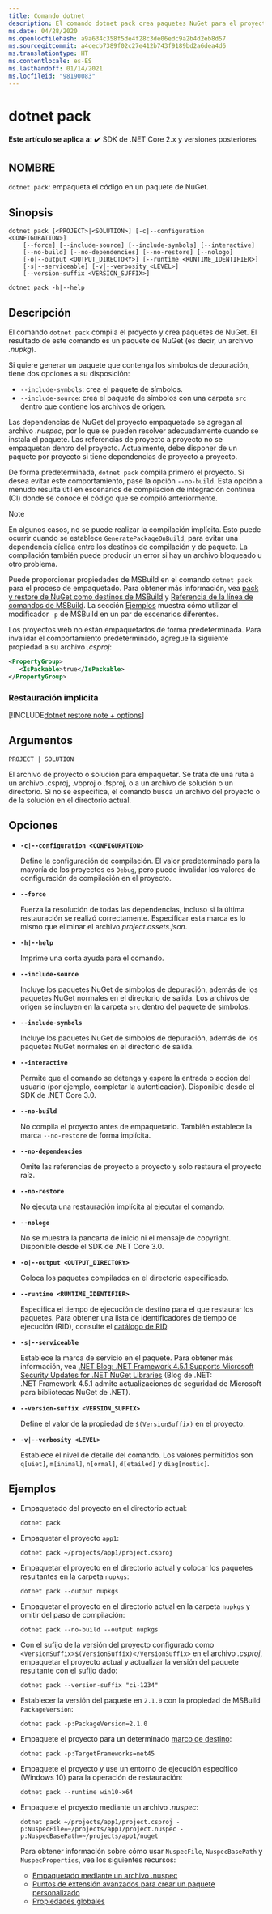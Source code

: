 ```yaml
---
title: Comando dotnet
description: El comando dotnet pack crea paquetes NuGet para el proyecto de .NET.
ms.date: 04/28/2020
ms.openlocfilehash: a9a634c358f5de4f28c3de06edc9a2b4d2eb8d57
ms.sourcegitcommit: a4cecb7389f02c27e412b743f9189bd2a6dea4d6
ms.translationtype: HT
ms.contentlocale: es-ES
ms.lasthandoff: 01/14/2021
ms.locfileid: "98190083"
---
```

# <a name="dotnet-pack"></a>dotnet pack

**Este artículo se aplica a:** ✔️ SDK de .NET Core 2.x y versiones posteriores

## <a name="name"></a>NOMBRE

`dotnet pack`: empaqueta el código en un paquete de NuGet.

## <a name="synopsis"></a>Sinopsis

```dotnetcli
dotnet pack [<PROJECT>|<SOLUTION>] [-c|--configuration <CONFIGURATION>]
    [--force] [--include-source] [--include-symbols] [--interactive]
    [--no-build] [--no-dependencies] [--no-restore] [--nologo]
    [-o|--output <OUTPUT_DIRECTORY>] [--runtime <RUNTIME_IDENTIFIER>]
    [-s|--serviceable] [-v|--verbosity <LEVEL>]
    [--version-suffix <VERSION_SUFFIX>]

dotnet pack -h|--help
```

## <a name="description"></a>Descripción

El comando `dotnet pack` compila el proyecto y crea paquetes de NuGet. El resultado de este comando es un paquete de NuGet (es decir, un archivo *.nupkg*).

Si quiere generar un paquete que contenga los símbolos de depuración, tiene dos opciones a su disposición:

- `--include-symbols`: crea el paquete de símbolos.
- `--include-source`: crea el paquete de símbolos con una carpeta `src` dentro que contiene los archivos de origen.

Las dependencias de NuGet del proyecto empaquetado se agregan al archivo *.nuspec*, por lo que se pueden resolver adecuadamente cuando se instala el paquete. Las referencias de proyecto a proyecto no se empaquetan dentro del proyecto. Actualmente, debe disponer de un paquete por proyecto si tiene dependencias de proyecto a proyecto.

De forma predeterminada, `dotnet pack` compila primero el proyecto. Si desea evitar este comportamiento, pase la opción `--no-build`. Esta opción a menudo resulta útil en escenarios de compilación de integración continua (CI) donde se conoce el código que se compiló anteriormente.

> [!NOTE]
> En algunos casos, no se puede realizar la compilación implícita. Esto puede ocurrir cuando se establece `GeneratePackageOnBuild`, para evitar una dependencia cíclica entre los destinos de compilación y de paquete. La compilación también puede producir un error si hay un archivo bloqueado u otro problema.

Puede proporcionar propiedades de MSBuild en el comando `dotnet pack` para el proceso de empaquetado. Para obtener más información, vea [pack y restore de NuGet como destinos de MSBuild](/nuget/reference/msbuild-targets#pack-target) y [Referencia de la línea de comandos de MSBuild](/visualstudio/msbuild/msbuild-command-line-reference). La sección [Ejemplos](#examples) muestra cómo utilizar el modificador `-p` de MSBuild en un par de escenarios diferentes.

Los proyectos web no están empaquetados de forma predeterminada. Para invalidar el comportamiento predeterminado, agregue la siguiente propiedad a su archivo *.csproj*:

```xml
<PropertyGroup>
   <IsPackable>true</IsPackable>
</PropertyGroup>
```

### <a name="implicit-restore"></a>Restauración implícita

[!INCLUDE[dotnet restore note + options](~/includes/dotnet-restore-note-options.md)]

## <a name="arguments"></a>Argumentos

`PROJECT | SOLUTION`

  El archivo de proyecto o solución para empaquetar. Se trata de una ruta a un archivo .csproj, .vbproj o .fsproj, o a un archivo de solución o un directorio. Si no se especifica, el comando busca un archivo del proyecto o de la solución en el directorio actual.

## <a name="options"></a>Opciones

- **`-c|--configuration <CONFIGURATION>`**

  Define la configuración de compilación. El valor predeterminado para la mayoría de los proyectos es `Debug`, pero puede invalidar los valores de configuración de compilación en el proyecto.

- **`--force`**

  Fuerza la resolución de todas las dependencias, incluso si la última restauración se realizó correctamente. Especificar esta marca es lo mismo que eliminar el archivo *project.assets.json*.

- **`-h|--help`**

  Imprime una corta ayuda para el comando.

- **`--include-source`**

  Incluye los paquetes NuGet de símbolos de depuración, además de los paquetes NuGet normales en el directorio de salida. Los archivos de origen se incluyen en la carpeta `src` dentro del paquete de símbolos.

- **`--include-symbols`**

  Incluye los paquetes NuGet de símbolos de depuración, además de los paquetes NuGet normales en el directorio de salida.

- **`--interactive`**

  Permite que el comando se detenga y espere la entrada o acción del usuario (por ejemplo, completar la autenticación). Disponible desde el SDK de .NET Core 3.0.

- **`--no-build`**

  No compila el proyecto antes de empaquetarlo. También establece la marca `--no-restore` de forma implícita.

- **`--no-dependencies`**

  Omite las referencias de proyecto a proyecto y solo restaura el proyecto raíz.

- **`--no-restore`**

  No ejecuta una restauración implícita al ejecutar el comando.

- **`--nologo`**

  No se muestra la pancarta de inicio ni el mensaje de copyright. Disponible desde el SDK de .NET Core 3.0.

- **`-o|--output <OUTPUT_DIRECTORY>`**

  Coloca los paquetes compilados en el directorio especificado.

- **`--runtime <RUNTIME_IDENTIFIER>`**

  Especifica el tiempo de ejecución de destino para el que restaurar los paquetes. Para obtener una lista de identificadores de tiempo de ejecución (RID), consulte el [catálogo de RID](../rid-catalog.md).

- **`-s|--serviceable`**

  Establece la marca de servicio en el paquete. Para obtener más información, vea [.NET Blog: .NET Framework 4.5.1 Supports Microsoft Security Updates for .NET NuGet Libraries](https://aka.ms/nupkgservicing) (Blog de .NET: .NET Framework 4.5.1 admite actualizaciones de seguridad de Microsoft para bibliotecas NuGet de .NET).

- **`--version-suffix <VERSION_SUFFIX>`**

  Define el valor de la propiedad de `$(VersionSuffix)` en el proyecto.

- **`-v|--verbosity <LEVEL>`**

  Establece el nivel de detalle del comando. Los valores permitidos son `q[uiet]`, `m[inimal]`, `n[ormal]`, `d[etailed]` y `diag[nostic]`.

## <a name="examples"></a>Ejemplos

- Empaquetado del proyecto en el directorio actual:

  ```dotnetcli
  dotnet pack
  ```

- Empaquetar el proyecto `app1`:

  ```dotnetcli
  dotnet pack ~/projects/app1/project.csproj
  ```

- Empaquetar el proyecto en el directorio actual y colocar los paquetes resultantes en la carpeta `nupkgs`:

  ```dotnetcli
  dotnet pack --output nupkgs
  ```

- Empaquetar el proyecto en el directorio actual en la carpeta `nupkgs` y omitir del paso de compilación:

  ```dotnetcli
  dotnet pack --no-build --output nupkgs
  ```

- Con el sufijo de la versión del proyecto configurado como `<VersionSuffix>$(VersionSuffix)</VersionSuffix>` en el archivo *.csproj*, empaquetar el proyecto actual y actualizar la versión del paquete resultante con el sufijo dado:

  ```dotnetcli
  dotnet pack --version-suffix "ci-1234"
  ```

- Establecer la versión del paquete en `2.1.0` con la propiedad de MSBuild `PackageVersion`:

  ```dotnetcli
  dotnet pack -p:PackageVersion=2.1.0
  ```

- Empaquete el proyecto para un determinado [marco de destino](../../standard/frameworks.md):

  ```dotnetcli
  dotnet pack -p:TargetFrameworks=net45
  ```

- Empaquete el proyecto y use un entorno de ejecución específico (Windows 10) para la operación de restauración:

  ```dotnetcli
  dotnet pack --runtime win10-x64
  ```

- Empaquete el proyecto mediante un archivo *.nuspec*:

  ```dotnetcli
  dotnet pack ~/projects/app1/project.csproj -p:NuspecFile=~/projects/app1/project.nuspec -p:NuspecBasePath=~/projects/app1/nuget
  ```

  Para obtener información sobre cómo usar `NuspecFile`, `NuspecBasePath` y `NuspecProperties`, vea los siguientes recursos:

  - [Empaquetado mediante un archivo .nuspec](/nuget/reference/msbuild-targets#packing-using-a-nuspec)
  - [Puntos de extensión avanzados para crear un paquete personalizado](/nuget/reference/msbuild-targets#advanced-extension-points-to-create-customized-package)
  - [Propiedades globales](/visualstudio/msbuild/msbuild-properties#global-properties)
